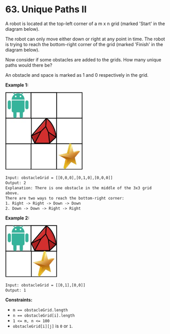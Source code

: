 # 63. Unique Paths II
A robot is located at the top-left corner of a m x n grid (marked 'Start' in the diagram below).

The robot can only move either down or right at any point in time. The robot is trying to reach the bottom-right corner of the grid (marked 'Finish' in the diagram below).

Now consider if some obstacles are added to the grids. How many unique paths would there be?

An obstacle and space is marked as 1 and 0 respectively in the grid.

__Example 1:__

![Example 1](https://github.com/BASARANOMO/leetcode-python/blob/main/solutions/Medium/63.%20Unique%20Paths%20II/robot1.jpg)
```
Input: obstacleGrid = [[0,0,0],[0,1,0],[0,0,0]]
Output: 2
Explanation: There is one obstacle in the middle of the 3x3 grid above.
There are two ways to reach the bottom-right corner:
1. Right -> Right -> Down -> Down
2. Down -> Down -> Right -> Right
```

__Example 2:__

![Example 2](https://github.com/BASARANOMO/leetcode-python/blob/main/solutions/Medium/63.%20Unique%20Paths%20II/robot2.jpg)
```
Input: obstacleGrid = [[0,1],[0,0]]
Output: 1
```

__Constraints:__
- ```m == obstacleGrid.length```
- ```n == obstacleGrid[i].length```
- ```1 <= m, n <= 100```
- ```obstacleGrid[i][j]``` is ```0``` or ```1```.
